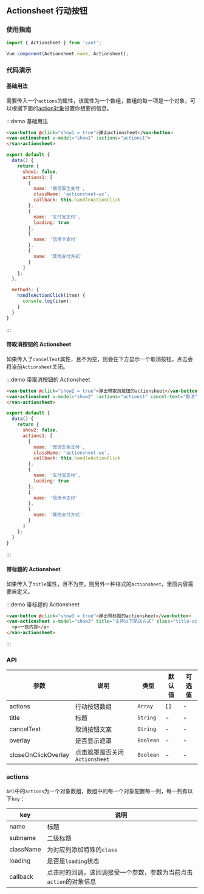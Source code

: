<style>
.demo-actionsheet {
  .actionsheet-wx {
    color: #06BF04;
  }

  .van-button {
    margin-left: 15px;
  }

  .title-actionsheet p {
    padding: 20px;
  }
}
</style>

<script>
export default {
  data() {
    return {
      show1: false,
      show2: false,
      show3: false,
      actions1: [
        {
          name: '微信安全支付',
          className: 'actionsheet-wx',
          callback: this.handleActionClick
        },
        {
          name: '支付宝支付',
          loading: true
        },
        {
          name: '信用卡支付'
        },
        {
          name: '其他支付方式'
        }
      ]
    };
  },

  methods: {
    handleActionClick(item) {
      console.log(item);
    }
  }
}
</script>

## Actionsheet 行动按钮

### 使用指南
``` javascript
import { Actionsheet } from 'vant';

Vue.component(Actionsheet.name, Actionsheet);
```

### 代码演示

#### 基础用法

需要传入一个`actions`的属性，该属性为一个数组，数组的每一项是一个对象，可以根据下面的[action对象](#actions)设置你想要的信息。

:::demo 基础用法
```html
<van-button @click="show1 = true">弹出actionsheet</van-button>
<van-actionsheet v-model="show1" :actions="actions1">
</van-actionsheet>
```

```javascript
export default {
  data() {
    return {
      show1: false,
      actions1: [
        {
          name: '微信安全支付',
          className: 'actionsheet-wx',
          callback: this.handleActionClick
        },
        {
          name: '支付宝支付',
          loading: true
        },
        {
          name: '信用卡支付'
        },
        {
          name: '其他支付方式'
        }
      ]
    };
  },

  methods: {
    handleActionClick(item) {
      console.log(item);
    }
  }
}
```
:::

#### 带取消按钮的 Actionsheet

如果传入了`cancelText`属性，且不为空，则会在下方显示一个取消按钮，点击会将当前`Actionsheet`关闭。

:::demo 带取消按钮的 Actionsheet
```html
<van-button @click="show2 = true">弹出带取消按钮的actionsheet</van-button>
<van-actionsheet v-model="show2" :actions="actions1" cancel-text="取消">
</van-actionsheet>
```

```javascript
export default {
  data() {
    return {
      show2: false,
      actions1: [
        {
          name: '微信安全支付',
          className: 'actionsheet-wx',
          callback: this.handleActionClick
        },
        {
          name: '支付宝支付',
          loading: true
        },
        {
          name: '信用卡支付'
        },
        {
          name: '其他支付方式'
        }
      ]
    };
  }
}
```
:::

#### 带标题的 Actionsheet

如果传入了`title`属性，且不为空，则另外一种样式的`Actionsheet`，里面内容需要自定义。

:::demo 带标题的 Actionsheet
```html
<van-button @click="show3 = true">弹出带标题的actionsheet</van-button>
<van-actionsheet v-model="show3" title="支持以下配送方式" class="title-actionsheet">
  <p>一些内容</p>
</van-actionsheet>
```
:::

### API

| 参数 | 说明 | 类型 | 默认值 | 可选值 |
|-----------|-----------|-----------|-------------|-------------|
| actions | 行动按钮数组 | `Array` | `[]` | - |
| title | 标题 | `String` | - | - |
| cancelText | 取消按钮文案 | `String` | - | - |
| overlay | 是否显示遮罩 | `Boolean` | - | - |
| closeOnClickOverlay | 点击遮罩是否关闭`Actionsheet` | `Boolean` | - | - |

### actions


`API`中的`actions`为一个对象数组，数组中的每一个对象配置每一列，每一列有以下`key`：

| key | 说明 |
|-----------|-----------|
| name | 标题 |
| subname | 二级标题 |
| className | 为对应列添加特殊的`class` |
| loading | 是否是`loading`状态 |
| callback | 点击时的回调。该回调接受一个参数，参数为当前点击`action`的对象信息 |
